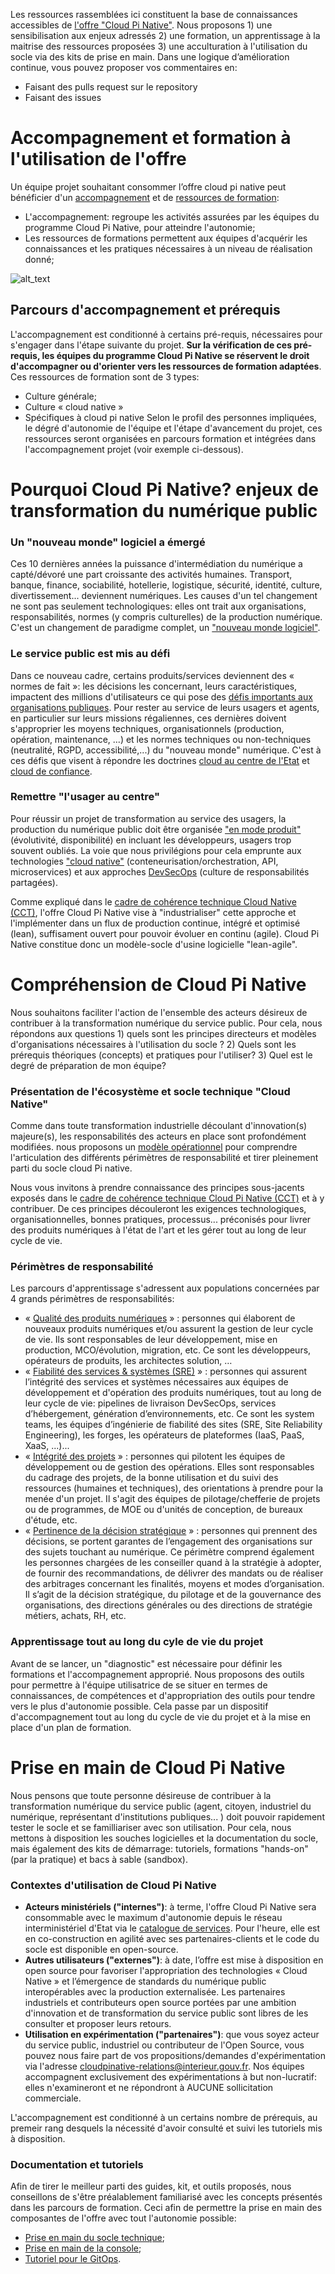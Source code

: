 Les ressources rassemblées ici constituent la base de connaissances accessibles de [l'offre "Cloud Pi Native"](https://dnum-mi.github.io/). Nous proposons 1) une sensibilisation aux enjeux adressés 2) une formation, un apprentissage à la maitrise des ressources proposées 3) une acculturation à l'utilisation du socle via des kits de prise en main. Dans une logique d’amélioration continue, vous pouvez proposer vos commentaires en:
- Faisant des pulls request sur le repository
- Faisant des issues

# Accompagnement et formation à l'utilisation de l'offre
Un équipe projet souhaitant consommer l’offre cloud pi native peut bénéficier d'un [accompagnement](https://github.com/dnum-mi/dso-formation/blob/a5c2755f51999042e0a14c06c7536ba067745ba3/2.5-accompagnement_projet.md) et de [ressources de formation](https://github.com/dnum-mi/dso-formation/blob/5560e4cbb7928c19cac3955be0569f15304cd367/2.6-plan_formation.md):
- L'accompagnement: regroupe les activités assurées par les équipes du programme Cloud Pi Native, pour atteindre l'autonomie;
- Les ressources de formations permettent aux équipes d'acquérir les connaissances et les pratiques nécessaires à un niveau de réalisation donné;


![alt_text](images/schema-accompagnement-formation.png)



## Parcours d'accompagnement et prérequis 
L'accompagnement est conditionné à certains pré-requis, nécessaires pour s'engager dans l'étape suivante du projet. **Sur la vérification de ces pré-requis, les équipes du programme Cloud Pi Native se réservent le droit d'accompagner ou d'orienter vers les ressources de formation adaptées**. Ces ressources de formation sont de 3 types:
- Culture générale;
-	Culture « cloud native »
-	Spécifiques à cloud pi native
Selon le profil des personnes impliquées, le dégré d'autonomie de l'équipe et l'étape d'avancement du projet, ces ressources seront organisées en parcours formation et intégrées dans l'accompagnement projet (voir exemple ci-dessous).



# Pourquoi Cloud Pi Native? enjeux de transformation du numérique public
### Un "nouveau monde" logiciel a émergé
Ces 10 dernières années la puissance d'intermédiation du numérique a capté/dévoré une part croissante des activités humaines. Transport, banque, finance, sociabilité, hotellerie, logistique, sécurité, identité, culture, divertissement... deviennent numériques.  Les causes d'un tel changement ne sont pas seulement technologiques: elles ont trait aux organisations, responsabilités, normes (y compris culturelles) de la production numérique. C'est un changement de paradigme complet, un ["nouveau monde logiciel"](https://pi.interieur.rie.gouv.fr/nouveau-monde-logiciel/).

### Le service public est mis au défi
Dans ce nouveau cadre, certains produits/services deviennent des « normes de fait »: les décisions les concernant, leurs caractéristiques, impactent des millions d'utilisateurs ce qui pose des [défis importants aux organisations publiques](https://github.com/Yoarmi/dso-formation/blob/patch-1/1.3-defis_service_public.md). Pour rester au service de leurs usagers et agents, en particulier sur leurs missions régaliennes, ces dernières doivent s'approprier les moyens techniques, organisationnels (production, opération, maintenance, ...) et les normes techniques ou non-techniques (neutralité, RGPD, accessibilité,...) du "nouveau monde" numérique. C'est à ces défis que visent à répondre les doctrines [cloud au centre de l'Etat](https://www-lemagit-fr.cdn.ampproject.org/c/s/www.lemagit.fr/actualites/365531732/Cloud-souverain-la-DINUM-contextualise-les-exigences-de-la-France?amp=1) et [cloud de confiance](https://www.ssi.gouv.fr/actualite/secnumcloud-evolue-et-passe-a-lheure-du-rgpd/).

### Remettre "l'usager au centre"
Pour réussir un projet de transformation au service des usagers, la production du numérique public doit être organisée ["en mode produit"](https://6695516.fs1.hubspotusercontent-na1.net/hubfs/6695516/Culture_Produit_Web_Extrait.pdf?__hstc=154216807.d3e24310b08a19eb0fbdb060971025e2.1671555363753.1671555363753.1675700990863.2&__hssc=154216807.2.1675700990863&__hsfp=1771427427&hsCtaTracking=3562120f-8ddc-4973-8c94-6fc9bd6753e2%7C5eb7f077-d1f7-422e-9a12-ab4e2311abe6) (évolutivité, disponibilité) en incluant les développeurs, usagers trop souvent oubliés. La voie que nous privilégions pour cela emprunte aux technologies ["cloud native"](https://github.com/Yoarmi/dso-formation/blob/patch-1/1.2-technologies-cloud-native.md) (conteneurisation/orchestration, API, microservices) et aux approches [DevSecOps](https://github.com/Yoarmi/dso-formation/blob/patch-1/1.1-approche_devsecops.md) (culture de responsabilités partagées). 


Comme expliqué dans le [cadre de cohérence technique Cloud Native (CCT)](https://github.com/dnum-mi/CCT-Cloud-Native), l'offre Cloud Pi Native vise à "industrialiser" cette approche et l'implémenter dans un flux de production continue, intégré et optimisé (lean), suffisament ouvert pour pouvoir évoluer en continu (agile). Cloud Pi Native constitue donc un modèle-socle d'usine logicielle "lean-agile". 


# Compréhension de Cloud Pi Native
Nous souhaitons faciliter l'action de l'ensemble des acteurs désireux de contribuer à la transformation numérique du service public. Pour cela, nous répondons aux questions 1) quels sont les principes directeurs et modèles d'organisations nécessaires à l'utilisation du socle ? 2) Quels sont les prérequis théoriques (concepts) et pratiques pour l'utiliser? 3) Quel est le degré de préparation de mon équipe?

### Présentation de l'écosystème et socle technique "Cloud Native"
Comme dans toute transformation industrielle découlant d'innovation(s) majeure(s), les responsabilités des acteurs en place sont profondément modifiées. nous proposons un [modèle opérationnel](https://github.com/Yoarmi/dso-formation/blob/patch-1/2-modele_organisation.md) pour comprendre l'articulation des différents périmètres de responsabilité et tirer pleinement parti du socle cloud Pi native. 

Nous vous invitons à prendre connaissance des principes sous-jacents exposés dans le [cadre de cohérence technique Cloud Pi Native (CCT)](https://github.com/dnum-mi/CCT-Cloud-Native) et à y contribuer. De ces principes découleront les exigences technologiques, organisationnelles, bonnes pratiques, processus... préconisés pour livrer des produits numériques à l'état de l'art et les gérer tout au long de leur cycle de vie.

### Périmètres de responsabilité
Les parcours d'apprentissage s'adressent aux populations concernées par 4 grands périmètres de responsabilités:
- « [Qualité des produits numériques](https://github.com/Yoarmi/dso-formation/blob/patch-1/2.1-parcours-produit.md) » : personnes qui élaborent de nouveaux produits numériques et/ou assurent la gestion de leur cycle de vie. Ils sont responsables de leur développement, mise en production, MCO/évolution, migration, etc. Ce sont les développeurs, opérateurs de produits, les architectes solution, … 
- « [Fiabilité des services & systèmes (SRE)](https://github.com/Yoarmi/dso-formation/blob/patch-1/2.2-parcours_systeme.md) » : personnes qui assurent l’intégrité des services et systèmes nécessaires aux équipes de développement et d'opération des produits numériques, tout au long de leur cycle de vie: pipelines de livraison DevSecOps, services d’hébergement, génération d’environnements, etc. Ce sont les system teams, les équipes d’ingénierie de fiabilité des sites (SRE, Site Reliability Engineering), les forges, les opérateurs de plateformes (IaaS, PaaS, XaaS, ...)...
- « [Intégrité des projets](https://github.com/Yoarmi/dso-formation/blob/patch-1/2.3-parcours_projet.md) » : personnes qui pilotent les équipes de développement ou de gestion des opérations. Elles sont responsables du cadrage des projets, de la bonne utilisation et du suivi des ressources (humaines et techniques), des orientations à prendre pour la menée d'un projet. Il s'agit des équipes de pilotage/chefferie de projets ou de programmes, de MOE ou d'unités de conception, de bureaux d'étude, etc.
- « [Pertinence de la décision stratégique](https://github.com/Yoarmi/dso-formation/blob/patch-1/2.4-parcours_strategie.md) » : personnes qui prennent des décisions, se portent garantes de l’engagement des organisations sur des sujets touchant au numérique. Ce périmètre comprend également les personnes chargées de les conseiller quand à la stratégie à adopter, de fournir des recommandations, de délivrer des mandats ou de réaliser des arbitrages concernant les finalités, moyens et modes d’organisation. Il s’agit de la décision stratégique, du pilotage et de la gouvernance des organisations, des directions générales ou des directions de stratégie métiers, achats, RH, etc.

### Apprentissage tout au long du cyle de vie du projet  
Avant de se lancer, un "diagnostic" est nécessaire pour définir les formations et l'accompagnement approprié. Nous proposons des outils pour permettre à l'équipe utilisatrice de se situer en termes de connaissances, de compétences et d'appropriation des outils pour tendre vers le plus d'autonomie possible. Cela passe par un dispositif d'accompagnement tout au long du cycle de vie du projet et à la mise en place d'un plan de formation.
 
 
# Prise en main de Cloud Pi Native
Nous pensons que toute personne désireuse de contribuer à la transformation numérique du service public (agent, citoyen, industriel du numérique, représentant d'institutions publiques... ) doit pouvoir rapidement tester le socle et se familliariser avec son utilisation. Pour cela, nous mettons à disposition les souches logicielles et la documentation du socle, mais également des kits de démarrage: tutoriels, formations "hands-on" (par la pratique) et bacs à sable (sandbox). 

### Contextes d'utilisation de Cloud Pi Native
- **Acteurs ministériels ("internes")**: à terme, l'offre Cloud Pi Native sera consommable avec le maximum d'autonomie depuis le réseau interministériel d'Etat via le [catalogue de services](https://pi.interieur.rie.gouv.fr/home-dnum/cloud-%cf%80/qui-sommes-nous/cloud-native/). Pour l'heure, elle est en co-construction en agilité avec ses partenaires-clients et le code du socle est disponible en open-source.
- **Autres utilisateurs ("externes")**: à date, l’offre est mise à disposition en open source pour favoriser l'appropriation des technologies « Cloud Native » et l’émergence de standards du numérique public interopérables avec la production externalisée. Les partenaires industriels et contributeurs open source portées par une ambition d'innovation et de transformation du service public sont libres de les consulter et proposer leurs retours.
- **Utilisation en expérimentation ("partenaires")**: que vous soyez acteur du service public, industriel ou contributeur de l'Open Source, vous pouvez nous faire part de vos propositions/demandes d'expérimentation via l'adresse cloudpinative-relations@interieur.gouv.fr. Nos équipes accompagnent exclusivement des expérimentations à but non-lucratif: elles n'examineront et ne répondront à AUCUNE sollicitation commerciale.

L'accompagnement est conditionné à un certains nombre de prérequis, au premeir rang desquels la nécessité d'avoir consulté et suivi les tutoriels mis à disposition.

### Documentation et tutoriels
Afin de tirer le meilleur parti des guides, kit, et outils proposés, nous conseillons de s'être préalablement familiarisé avec les concepts présentés dans les parcours de formation. Ceci afin de permettre la prise en main des composantes de l'offre avec tout l'autonomie possible: 
- [Prise en main du socle technique](https://github.com/dnum-mi/dso-socle);
- [Prise en main de la console](https://github.com/dnum-mi/dso-console);
- [Tutoriel pour le GitOps](https://github.com/dnum-mi/gitops-tutorial).



